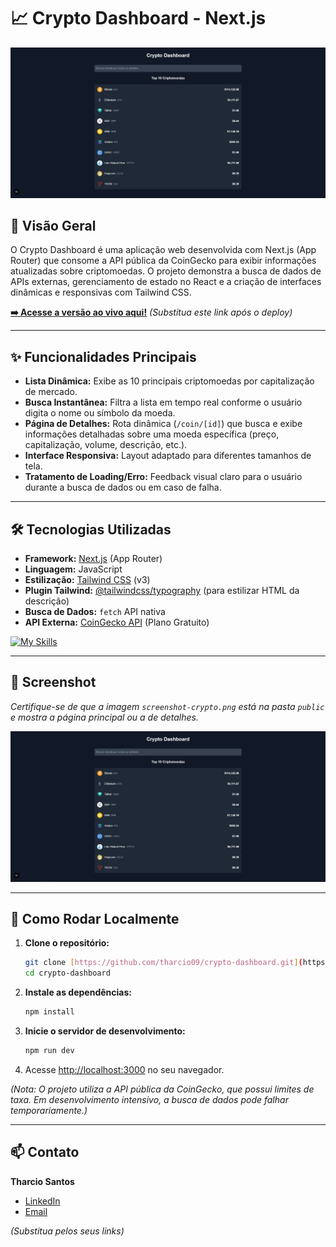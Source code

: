 # 📈 Crypto Dashboard - Next.js

![Screenshot do Crypto Dashboard](./public/screenshot-crypto.png) 
## 🌟 Visão Geral

O Crypto Dashboard é uma aplicação web desenvolvida com Next.js (App Router) que consome a API pública da CoinGecko para exibir informações atualizadas sobre criptomoedas. O projeto demonstra a busca de dados de APIs externas, gerenciamento de estado no React e a criação de interfaces dinâmicas e responsivas com Tailwind CSS.

**[➡️ Acesse a versão ao vivo aqui!](https://seu-link-do-vercel-crypto.com)** *(Substitua este link após o deploy)*

---

## ✨ Funcionalidades Principais

* **Lista Dinâmica:** Exibe as 10 principais criptomoedas por capitalização de mercado.
* **Busca Instantânea:** Filtra a lista em tempo real conforme o usuário digita o nome ou símbolo da moeda.
* **Página de Detalhes:** Rota dinâmica (`/coin/[id]`) que busca e exibe informações detalhadas sobre uma moeda específica (preço, capitalização, volume, descrição, etc.).
* **Interface Responsiva:** Layout adaptado para diferentes tamanhos de tela.
* **Tratamento de Loading/Erro:** Feedback visual claro para o usuário durante a busca de dados ou em caso de falha.

---

## 🛠️ Tecnologias Utilizadas

* **Framework:** [Next.js](https://nextjs.org/) (App Router)
* **Linguagem:** JavaScript
* **Estilização:** [Tailwind CSS](https://tailwindcss.com/) (v3)
* **Plugin Tailwind:** [@tailwindcss/typography](https://tailwindcss.com/docs/typography-plugin) (para estilizar HTML da descrição)
* **Busca de Dados:** `fetch` API nativa
* **API Externa:** [CoinGecko API](https://www.coingecko.com/pt/api/documentation) (Plano Gratuito)

[![My Skills](https://skillicons.dev/icons?i=nextjs,react,tailwind,js)](https://skillicons.dev)

---

## 📸 Screenshot

*Certifique-se de que a imagem `screenshot-crypto.png` está na pasta `public` e mostra a página principal ou a de detalhes.*

![Screenshot do Crypto Dashboard](./public/screenshot-crypto.png)

---

## 🚀 Como Rodar Localmente

1.  **Clone o repositório:**
    ```bash
    git clone [https://github.com/tharcio09/crypto-dashboard.git](https://github.com/tharcio09/crypto-dashboard.git) # Substitua pela URL correta
    cd crypto-dashboard
    ```

2.  **Instale as dependências:**
    ```bash
    npm install
    ```

3.  **Inicie o servidor de desenvolvimento:**
    ```bash
    npm run dev
    ```

4.  Acesse [http://localhost:3000](http://localhost:3000) no seu navegador.

*(Nota: O projeto utiliza a API pública da CoinGecko, que possui limites de taxa. Em desenvolvimento intensivo, a busca de dados pode falhar temporariamente.)*

---

## 📫 Contato

**Tharcio Santos**

* [LinkedIn](https://www.linkedin.com/in/tharcio-santos/)
* [Email](mailto:tharciosantos09@gmail.com)

*(Substitua pelos seus links)*